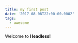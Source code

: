 ```yaml
---
title: my first post
date: '2017-08-08T22:00:00.000Z'
tags:
  - awesome
---
```

<p>Welcome to <strong>Headless!</strong></p>
